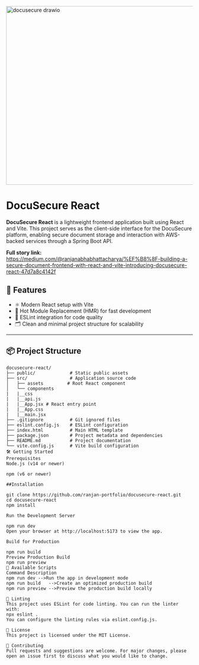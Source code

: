 
<img width="781" height="481" alt="docusecure drawio" src="https://github.com/user-attachments/assets/976664c5-2cbd-42cc-b903-c0a7d17d99e2" />

# DocuSecure React

**DocuSecure React** is a lightweight frontend application built using React and Vite. This project serves as the client-side interface for the DocuSecure platform, enabling secure document storage and interaction with AWS-backed services through a Spring Boot API.

**Full story link:** https://medium.com/@ranjanabhabhattacharya/%EF%B8%8F-building-a-secure-document-frontend-with-react-and-vite-introducing-docusecure-react-47d7a8c4142f

## 🚀 Features

- ⚛️ Modern React setup with Vite
- 🔁 Hot Module Replacement (HMR) for fast development
- 🧹 ESLint integration for code quality
- 🗂 Clean and minimal project structure for scalability

---

## 📦 Project Structure

```plaintext
docusecure-react/
├── public/             # Static public assets
├── src/                # Application source code
│   ├── assets         # Root React component
│   └── components
|   |__css
|   |__api.js
|   |__App.jsx # React entry point
|   |__App.css
|   |__main.jsx
├── .gitignore          # Git ignored files
├── eslint.config.js    # ESLint configuration
├── index.html          # Main HTML template
├── package.json        # Project metadata and dependencies
├── README.md           # Project documentation
└── vite.config.js      # Vite build configuration
🛠️ Getting Started
Prerequisites
Node.js (v14 or newer)

npm (v6 or newer)

##Installation

git clone https://github.com/ranjan-portfolio/docusecure-react.git
cd docusecure-react
npm install

Run the Development Server

npm run dev
Open your browser at http://localhost:5173 to view the app.

Build for Production

npm run build
Preview Production Build
npm run preview
🧪 Available Scripts
Command	Description
npm run dev	-->Run the app in development mode
npm run build	-->Create an optimized production build
npm run preview	-->Preview the production build locally

🧹 Linting
This project uses ESLint for code linting. You can run the linter with:
npx eslint .
You can configure the linting rules via eslint.config.js.

📄 License
This project is licensed under the MIT License.

🤝 Contributing
Pull requests and suggestions are welcome. For major changes, please open an issue first to discuss what you would like to change.

